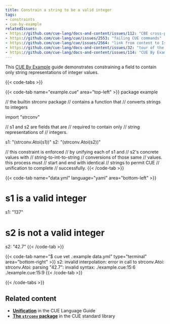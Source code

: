 ```yaml
---
title: Constrain a string to be a valid integer
tags:
- constraints
- cue-by-example
relatedIssues:
- https://github.com/cue-lang/docs-and-content/issues/112: "CBE cross-package adaptor"
- https://github.com/cue-lang/cue/issues/2553: "failing CUE commands"
- https://github.com/cue-lang/cue/issues/2564: "link from content to Issue"
- https://github.com/cue-lang/docs-and-content/issues/32: "tour of the CUE standard library"
- https://github.com/cue-lang/docs-and-content/issues/114: "CUE By Example explainer"
---
```


This [CUE By Example](TODO:Explainer) guide demonstrates constraining a field
to contain only string representations of integer values.

{{< code-tabs >}}

{{< code-tab name="example.cue" area="top-left" >}}
package example

// the builtin strconv package
// contains a function that
// converts strings to integers

import "strconv"

// s1 and s2 are fields that are
// required to contain only
// string representations of
// integers.

s1: "\(strconv.Atoi(s1))"
s2: "\(strconv.Atoi(s2))"

// this constraint is enforced
// by unifying each of s1 and
// s2's concrete values with
// string-to-int-to-string
// conversions of those same
// values. this process must
// start and end with identical
// strings to permit CUE
// unification to complete
// successfully.
{{< /code-tab >}}

{{< code-tab name="data.yml" language="yaml" area="bottom-left" >}}
# s1 is a valid integer
s1: "137"

# s2 is not a valid integer
s2: "42.7"
{{< /code-tab >}}

{{< code-tab name="$ cue vet .:example data.yml" type="terminal" area="bottom-right" >}}
s2: invalid interpolation: error in call to strconv.Atoi: strconv.Atoi: parsing "42.7": invalid syntax:
    ./example.cue:15:6
    ./example.cue:15:9
{{< /code-tab >}}

{{< /code-tabs >}}

## Related content

- [**Unification**](TODO) in the CUE Language Guide
- [**The `strconv` package**](TODO) in the CUE standard library
